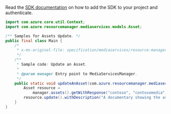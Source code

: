 Read the [SDK documentation](https://github.com/Azure/azure-sdk-for-java/blob/azure-resourcemanager-mediaservices_2.0.0/sdk/mediaservices/azure-resourcemanager-mediaservices/README.md) on how to add the SDK to your project and authenticate.

```java
import com.azure.core.util.Context;
import com.azure.resourcemanager.mediaservices.models.Asset;

/** Samples for Assets Update. */
public final class Main {
    /*
     * x-ms-original-file: specification/mediaservices/resource-manager/Microsoft.Media/stable/2021-11-01/examples/assets-update.json
     */
    /**
     * Sample code: Update an Asset.
     *
     * @param manager Entry point to MediaServicesManager.
     */
    public static void updateAnAsset(com.azure.resourcemanager.mediaservices.MediaServicesManager manager) {
        Asset resource =
            manager.assets().getWithResponse("contoso", "contosomedia", "ClimbingMountBaker", Context.NONE).getValue();
        resource.update().withDescription("A documentary showing the ascent of Mount Baker in HD").apply();
    }
}
```
